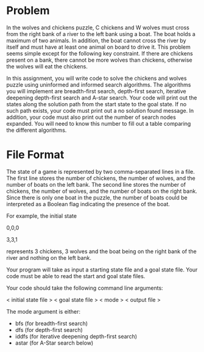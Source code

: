 # Problem

In the wolves and chickens puzzle, C chickens and W wolves must cross from the right bank of a river to the left bank using a boat. The boat holds a maximum of two animals. In addition, the boat cannot cross the river by itself and must have at least one animal on board to drive it. This problem seems simple except for the following key constraint. If there are chickens present on a bank, there cannot be more wolves than chickens, otherwise the wolves will eat the chickens.

In this assignment, you will write code to solve the chickens and wolves puzzle using uninformed and informed search algorithms. The algorithms you will implement are breadth-first search, depth-first search, iterative deepening depth-first search and A-star search. Your code will print out the states along the solution path from the start state to the goal state. If no such path exists, your code must print out a no solution found message. In addition, your code must also print out the number of search nodes expanded. You will need to know this number to fill out a table comparing the different algorithms.

# File Format
The state of a game is represented by two comma-separated lines in a file. The first line stores the number of chickens, the number of wolves, and the number of boats on the left bank. The second line stores the number of chickens, the number of wolves, and the number of boats on the right bank. Since there is only one boat in the puzzle, the number of boats could be interpreted as a Boolean flag indicating the presence of the boat.

For example, the initial state

0,0,0

3,3,1

represents 3 chickens, 3 wolves and the boat being on the right bank of the river and nothing on the left bank.

Your program will take as input a starting state file and a goal state file. Your code must be able to read the start and goal state files.

Your code should take the following command line arguments: 

< initial state file > < goal state file > < mode > < output file >

The mode argument is either:

- bfs (for breadth-first search)
- dfs (for depth-first search)
- iddfs (for iterative deepening depth-first search)
- astar (for A-Star search below)